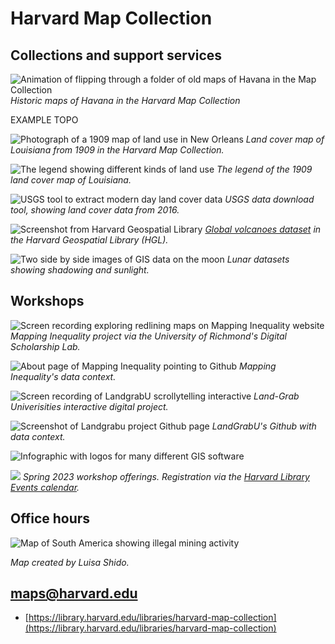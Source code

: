 # Harvard Map Collection

## Collections and support services

![Animation of flipping through a folder of old maps of Havana in the Map Collection](https://raw.githubusercontent.com/HarvardMapCollection/classes/main/media/havana1.gif)
*Historic maps of Havana in the Harvard Map Collection*

EXAMPLE TOPO

![Photograph of a 1909 map of land use in New Orleans](https://raw.githubusercontent.com/HarvardMapCollection/classes/main/media/landuse.png)
*Land cover map of Louisiana from 1909 in the Harvard Map Collection.*


![The legend showing different kinds of land use](https://raw.githubusercontent.com/HarvardMapCollection/classes/main/media/landuse-legend.png)
*The legend of the 1909 land cover map of Louisiana.*


![USGS tool to extract modern day land cover data](https://raw.githubusercontent.com/HarvardMapCollection/classes/main/media/usgs.png)
*USGS data download tool, showing land cover data from 2016.*


![Screenshot from Harvard Geospatial Library](https://raw.githubusercontent.com/HarvardMapCollection/classes/main/media/volcanoes.png)
*[Global volcanoes dataset](https://hgl.harvard.edu/catalog/harvard-glb-volc) in the Harvard Geospatial Library (HGL).* 

![Two side by side images of GIS data on the moon](https://raw.githubusercontent.com/HarvardMapCollection/classes/main/media/moon-shadow.png)
*Lunar datasets showing shadowing and sunlight.*

## Workshops

![Screen recording exploring redlining maps on Mapping Inequality website](https://raw.githubusercontent.com/HarvardMapCollection/classes/main/media/mapping-inequality.gif)
*Mapping Inequality project via the University of Richmond's Digital Scholarship Lab.*

![About page of Mapping Inequality pointing to Github](https://raw.githubusercontent.com/HarvardMapCollection/classes/main/media/mapping-inequality-gh.png)
*Mapping Inequality's data context.*

![Screen recording of LandgrabU scrollytelling interactive](https://raw.githubusercontent.com/HarvardMapCollection/classes/main/media/landgrabu.gif)
*Land-Grab Univerisities interactive digital project.*

![Screenshot of Landgrabu project Github page](https://raw.githubusercontent.com/HarvardMapCollection/classes/main/media/landgradbu-github.png)
*LandGrabU's Github with data context.*

![Infographic with logos for many different GIS software](https://raw.githubusercontent.com/HarvardMapCollection/classes/main/media/gis-logos.png)

![](https://raw.githubusercontent.com/HarvardMapCollection/classes/main/media/workshops-website.png)
*Spring 2023 workshop offerings. Registration via the [Harvard Library Events calendar](https://libcal.library.harvard.edu/calendar/main?t=d&q=gis&cid=15049&cal=15049&inc=0).*


## Office hours

![Map of South America showing illegal mining activity](https://raw.githubusercontent.com/HarvardMapCollection/classes/main/media/illegal-mining.png)

*Map created by Luisa Shido.*


## maps@harvard.edu

- [https://library.harvard.edu/libraries/harvard-map-collection](https://library.harvard.edu/libraries/harvard-map-collection)